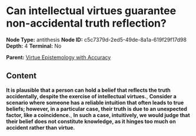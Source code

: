 # Can intellectual virtues guarantee non-accidental truth reflection?

**Node Type:** antithesis
**Node ID:** c5c7379d-2ed5-49de-8a1a-619f29f17d98
**Depth:** 4
**Terminal:** No

**Parent:** [Virtue Epistemology with Accuracy](virtue-epistemology-with-accuracy-synthesis-7f5aeecd-1719-4441-bdf2-fa2a6ee0f859.md)

## Content

**It is plausible that a person can hold a belief that reflects the truth accidentally, despite the exercise of intellectual virtues.**, **Consider a scenario where someone has a reliable intuition that often leads to true beliefs; however, in a particular case, their truth is due to an unexpected factor, like a coincidence.**, **In such a case, intuitively, we would judge that their belief does not constitute knowledge, as it hinges too much on accident rather than virtue.**
